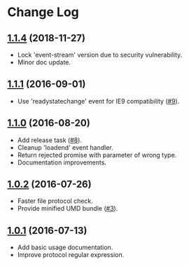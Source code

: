 # Change Log

## [1.1.4] \(2018-11-27\)
- Lock 'event-stream' version due to security vulnerability.
- Minor doc update.

## [1.1.1] \(2016-09-01\)
- Use 'readystatechange' event for IE9 compatibility ([#9]).

## [1.1.0] \(2016-08-20\)
- Add release task ([#8]).
- Cleanup 'loadend' event handler.
- Return rejected promise with parameter of wrong type.
- Documentation improvements.

## [1.0.2] \(2016-07-26\)
- Faster file protocol check.
- Provide minified UMD bundle ([#3]).

## [1.0.1] \(2016-07-13\)
- Add basic usage documentation.
- Improve protocol regular expression.

[#3]: https://github.com/tiago/ng-xhr-promisify/issues/3
[#8]: https://github.com/tiago/ng-xhr-promisify/issues/8
[#9]: https://github.com/tiago/ng-xhr-promisify/issues/9

[1.0.1]: https://github.com/tiago/ng-xhr-promisify/compare/v1.0.0...v1.0.1
[1.0.2]: https://github.com/tiago/ng-xhr-promisify/compare/v1.0.1...v1.0.2
[1.1.0]: https://github.com/tiago/ng-xhr-promisify/compare/v1.0.2...v1.1.0
[1.1.1]: https://github.com/tiago/ng-xhr-promisify/compare/v1.1.0...v1.1.1
[1.1.4]: https://github.com/tiago/ng-xhr-promisify/compare/v1.1.1...v1.1.4
